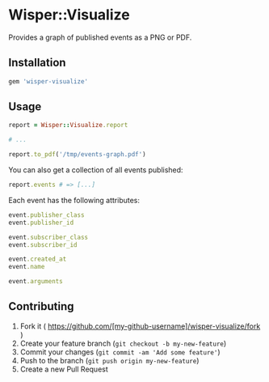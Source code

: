 # Wisper::Visualize

Provides a graph of published events as a PNG or PDF.

## Installation

```ruby
gem 'wisper-visualize'
```

## Usage

```ruby
report = Wisper::Visualize.report

# ...

report.to_pdf('/tmp/events-graph.pdf')
```

You can also get a collection of all events published:

```ruby
report.events # => [...]
```

Each event has the following attributes:

```ruby
event.publisher_class
event.publisher_id

event.subscriber_class
event.subscriber_id

event.created_at
event.name

event.arguments
```

## Contributing

1. Fork it ( https://github.com/[my-github-username]/wisper-visualize/fork )
2. Create your feature branch (`git checkout -b my-new-feature`)
3. Commit your changes (`git commit -am 'Add some feature'`)
4. Push to the branch (`git push origin my-new-feature`)
5. Create a new Pull Request
